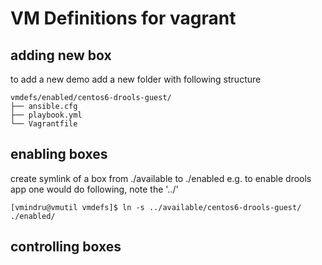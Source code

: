# VM Definitions for vagrant 

## adding new box 

to add a new demo add a new folder with following structure

```
vmdefs/enabled/centos6-drools-guest/
├── ansible.cfg
├── playbook.yml
└── Vagrantfile
```

## enabling boxes 

create symlink of a box from ./available to ./enabled e.g.
to enable drools app one would do following, note the '../'
```
[vmindru@vmutil vmdefs]$ ln -s ../available/centos6-drools-guest/ ./enabled/
```
## controlling boxes 


